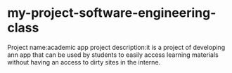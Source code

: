 # my-project-software-engineering-class
Project name:academic app
project description:it is a project of developing ann app that can be used by students to easily access learning materials without having an access to dirty sites in the interne.
